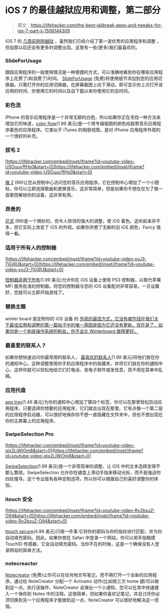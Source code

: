 # iOS 7 的最佳越狱应用和调整，第二部分

> 原文：<https://lifehacker.com/the-best-jailbreak-apps-and-tweaks-for-ios-7-part-ii-1506144309>

iOS 7 的 [几周前刚刚越狱](https://lifehacker.com/how-to-jailbreak-your-iphone-the-always-up-to-date-gui-5771943) ，虽然我们已经介绍了第一波优秀的应用程序和调整 ，但自那以后还会有更多的调整出现。这里有一些(更多)我们最喜欢的。



### SlideForUsage

跟踪应用程序的一般使用情况是一种便捷的方式，可以准确地看到你在哪些应用程序上花费了(和浪费了)时间。 [SlideForUsage](http://modmyi.com/cydia/package.php?id=64942) (免费)将使用细节添加到您的应用切换器。只需打开你的应用切换器，在屏幕截图上向下滑动，即可显示你上次打开该应用的时间、你使用它的时间以及自下载以来你使用它的总时间。

### 彩色流

iPhone 的音乐应用程序是一个非常无聊的白色，所以如果你正在寻找一种方法来增加它的味道，[color flow](http://moreinfo.thebigboss.org/moreinfo/depiction.php?file=colorflowDp)(1.99 美元)是一个用专辑插图的颜色给股票音乐应用程序着色的应用程序。它类似于 iTunes 的相册视图，是对 iPhone 应用程序外观的一个很好的补充。

### 拔毛 2

 [https://lifehacker.com/embed/inset/iframe?id=youtube-video-USOuuv1fHs0&start=0](https://lifehacker.com/embed/inset/iframe?id=youtube-video-USOuuv1fHs0&start=0) 

[拨 2](http://moreinfo.thebigboss.org/moreinfo/depiction.php?file=pluck2Dp) (99)让您从控制中心访问您的音乐应用程序。它在控制中心增加了一个小图标，你可以立即选择歌曲和更换音乐。这非常简单，但是如果你不想仅仅为了换一首歌而解锁你的设备，这非常有用。

### 昂贵的

[花式](http://modmyi.com/cydia/package.php?id=64994) (99)是一个微妙的，但令人惊讶的强大的调整，使 iOS 着色。这听起来并不多，但它实际上改变了 iOS 的外观。如果你厌倦了无聊的旧 iOS 颜色，Fancy 值得一看。

### 适用于所有人的控制器

 [https://lifehacker.com/embed/inset/iframe?id=youtube-video-xvJ3-7jGj9U&start=0](https://lifehacker.com/embed/inset/iframe?id=youtube-video-xvJ3-7jGj9U&start=0) 

[控制器适用于所有](https://lifehacker.com/controllers-for-all-pairs-your-ps3-controller-with-an-i-1505068280)(1.99 美元)允许你在 iOS 设备上使用 PS3 控制器，以取代苹果 MFi 服务批准的控制器。将您的控制器与您的 iOS 设备配对非常容易，一旦设置好，您就可以立即开始游戏了。

### 替换主题

winter board 是定制你的 iOS 设备 的 [外观的最佳方式，它没有被包括在我们关于最佳应用和调整的第一篇帖子中的唯一原因是因为它还没有更新。现在是了，如果你是一个剥皮操作系统的粉丝，你不会比 Winterboard 做得更好。](http://lifehacker.com/how-to-customize-your-iphones-home-screen-and-break-awa-5991283)

### 最喜爱的联系人 7

如果你想快速访问你最常用的联系人， [最喜欢的联系人](http://apt.thebigboss.org/onepackage.php?bundleid=de.2peaches.favoritecontacts7&db=)(1.99 美元)将他们放在你的通知中心。这种调整使用你手机应用程序中的收藏夹，并将它们放在你的通知中心，这样你就可以轻松地给它们打电话、发电子邮件或发信息，而不用在菜单中乱搞。

### 应用托盘

[app tray](http://moreinfo.thebigboss.org/moreinfo/depiction.php?file=apptrayDp)(1.49 美元)为你的通知中心增加了第四个标签，你可以在那里轻松启动应用程序。只要选择你想要的应用程序，它们就会出现在那里。它有点像一个第二层的应用程序启动器，可以很好地保存你不想一直隐藏在文件夹中，但也不想出现在你的主屏幕上的应用程序。

### SwipeSelection Pro

 [https://lifehacker.com/embed/inset/iframe?id=youtube-video-qix2LiWjOm8&start=0](https://lifehacker.com/embed/inset/iframe?id=youtube-video-qix2LiWjOm8&start=0) 

[SwipeSelection](http://moreinfo.thebigboss.org/moreinfo/depiction.php?file=swipeselectionproDp)(1.99 美元)是一个非常简单的调整，让 iOS 中的文本选择变得不那么繁琐。SwipeSelection 允许你在键盘上滑动手指来移动光标，而不是强迫你四处搜寻。这个专业版有各种定制选项，所以你可以根据自己的喜好调整你的体验。

### itouch 安全

 [https://lifehacker.com/embed/inset/iframe?id=youtube-video-Rv2bxuZ-O94&start=0](https://lifehacker.com/embed/inset/iframe?id=youtube-video-Rv2bxuZ-O94&start=0) 

[itouch secure](http://apt.thebigboss.org/mobileweb/onepackage.php?bundleid=com.spiritoflogic.itouchsecure&db=)(4.99 美元)只做一件事:它将你的密码与你的指纹进行匹配，并为你自动填充密码。因此，如果你想在 Safari 中登录一个网站，你可以用手指触摸 TouchID 传感器，它会自动填充密码。当你不在的时候，这是一个确保没有人登录网站的简单方法。

### notecreactor

[Notecreator](http://modmyi.com/cydia/package.php?id=64937) (免费)让你可以在任何地方写笔记，而不用打开一个全新的应用程序。通过给 NoteCreator 分配一个 Activator 动作(比如按三次 home 键)可以做到这一点。执行该操作，NoteCreator 会弹出一个小通知，您可以在其中快速键入一个保存到 Notes 中的注释。这很简单，但如果你喜欢记笔记，并且讨厌你必须切换到另一个应用程序才能做到这一点，NoteCreator 可以很好地解决这一烦恼。